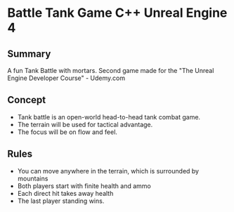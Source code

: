# Battle Tank Game C++ Unreal Engine 4

## Summary

A fun Tank Battle with mortars.
Second game made for the "The Unreal Engine Developer Course" - Udemy.com

## Concept

* Tank battle is an open-world head-to-head tank combat game.
* The terrain will be used for tactical advantage.
* The focus will be on flow and feel.

## Rules

* You can move anywhere in the terrain, which is surrounded by mountains
* Both players start with finite health and ammo
* Each direct hit takes away health
* The last player standing wins.
